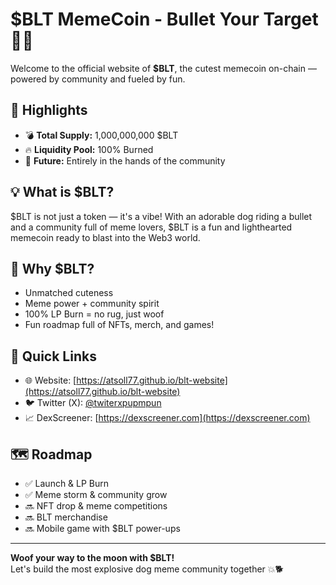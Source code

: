 # $BLT MemeCoin - Bullet Your Target 🚀🐶

Welcome to the official website of **$BLT**, the cutest memecoin on-chain — powered by community and fueled by fun.

## 🌟 Highlights
- 💣 **Total Supply:** 1,000,000,000 $BLT
- 🔥 **Liquidity Pool:** 100% Burned
- 🐾 **Future:** Entirely in the hands of the community

## 💡 What is $BLT?
$BLT is not just a token — it's a vibe! 
With an adorable dog riding a bullet and a community full of meme lovers, $BLT is a fun and lighthearted memecoin ready to blast into the Web3 world.

## 🐶 Why $BLT?
- Unmatched cuteness
- Meme power + community spirit
- 100% LP Burn = no rug, just woof
- Fun roadmap full of NFTs, merch, and games!

## 🚀 Quick Links
- 🌐 Website: [https://atsoll77.github.io/blt-website](https://atsoll77.github.io/blt-website)
- 🐦 Twitter (X): [@twiterxpupmpun](https://x.com/twiterxpupmpun)
- 📈 DexScreener: [https://dexscreener.com](https://dexscreener.com)

## 🗺️ Roadmap
- ✅ Launch & LP Burn
- ✅ Meme storm & community grow
- 🔜 NFT drop & meme competitions
- 🔜 BLT merchandise
- 🔜 Mobile game with $BLT power-ups

---

**Woof your way to the moon with $BLT!**  
Let's build the most explosive dog meme community together 💥🐕

